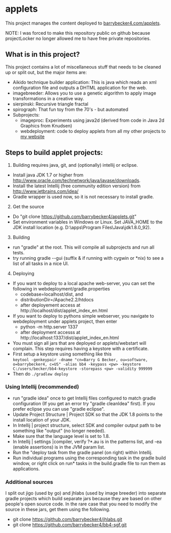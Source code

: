 # applets
This project manages the content deployed to [barrybecker4.com/applets](http://barrybecker4.com/applet_index_en.html).

NOTE: I was forced to make this repository public on github because projectLocker no longer allowed me
to have free private repositories.

## What is in this project?

This project contains a lot of miscellaneous stuff that needs to be cleaned up or split out, but the major items are:
- Aikido technique builder application: This is java which reads an xml configuration file and outputs a DHTML application for the web.
- imagebreeder: Allows you to use a genetic algorithm to apply image transformations in a creative way.
- sierpinski: Recursive triangle fractal
- spirograph: That fun toy from the 70's - but automated
- Subprojects:
  - imageproc: Experiments using java2d (derived from code in Java 2d Graphics from Knudsen)
  - webdeployment: code to deploy applets from all my other projects to [my website](http://barrybecker4.com)

## Steps to build applet projects:

1. Building requires java, git, and (optionally) intellij or eclipse.
  - Install java JDK 1.7 or higher from http://www.oracle.com/technetwork/java/javase/downloads.
  - Install the latest Intellij (free community edition version) from http://www.jetbrains.com/idea/
  - Gradle wrapper is used now, so it is not necessary to install gradle.
2. Get the source
  - Do "git clone https://github.com/barrybecker4/applets.git"
  - Set environment variables in Windows or Linux.
    Set JAVA_HOME to the JDK install location (e.g. D:\apps\Program Files\Java\jdk1.8.0_92).
3. Building
  - run "gradle" at the root. This will compile all subprojects and run all tests.
  - try running gradle --gui (suffix & if running with cygwin or *nix) to see a list of all tasks in a nice UI.
4. Deploying
  - If you want to deploy to a local apache web-server, you can set the following in webdeployment/gradle.properties
      - codebase=localhost/dist, and
      - distributionDir=<apache install location>/Apache2.2/htdocs
      - after deployement access at http://localhost/dist/applet_index_en.html
  - If you want to deploy to pythons simple webserver, you navigate to webdeployment under applets project, then enter
      - python -m http.server 1337
      - after deployment accesss at http://localhost:1337/dist/applet_index_en.html
  - You must sign all jars that are deployed or applets/webstart will complain.
    This step requires having a keystore with a certificate.
  - First setup a keystore using something like this<br>
   `keytool -genkeypair -dname "cn=Barry G Becker, ou=software, o=barrybecker4, c=US"
 -alias bb4 -keypass <pw> -keystore C:/users/becker/bb4-keystore -storepass <pw> -validity 999999`
  - Then do `./gradlew deploy`
### Using Intellij (recommended)
- run "gradle idea" once to get Intellij files configured to match gradle configuration (If you get an error try "gradle cleanIdea" first).
  If you prefer eclipse you can use "gradle eclipse".
- Update Project Structure | Project SDK so that the JDK 1.8 points to the install location of your JDK.
- In Intellij | project structure, select SDK and compiler output path to be something like "output" (no longer needed).
- Make sure that the language level is set to 1.8.
- In Intellij | settings |compiler, verify ?*.au is in the patterns list, and -ea (enable assertions) is in the JVM param list.
- Run the "deploy task from the gradle panel (on right) within Intellij.
- Run individual programs using the corresponding task in the gradle build window,
  or right click on run* tasks in the build.gradle file to run them as applications.

### Additional sources
  I split out jigo (used by go) and jhlabs (used by image breeder) into separate gradle projects which build separate
  jars because they are based on other people's open source code. In the rare case that you need to modify the source in
  these jars, get them using the following.
  - git clone https://github.com/barrybecker4/jhlabs.git
  - git clone https://github.com/barrybecker4/bb4-sgf.git